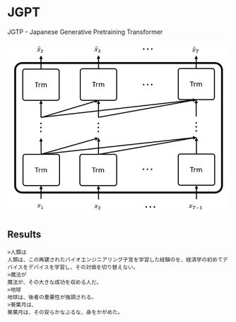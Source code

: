 # JGPT

JGTP - Japanese Generative Pretraining Transformer


<p align="center">
  <img src="autoregression.png">
</p>

## Results

```
>人類は
人類は、この再建されたバイオエンジニアリング子宮を学習した経験のを、経済学の初めてデバイスをデバイスを学習し、その対価を切り替えない。
>魔法が
魔法が、その大きな成功を収める人だ。
>地球
地球は、後者の重要性が強調される。
>葵葉月は、
葵葉月は、その安らかなぶるな、身をかがめた。
```
